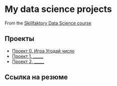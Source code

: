 # My data science projects
From the [Skillfaktory Data Science course](https://skillfactory.ru/data-scientist)

## Проекты

* [Проект 0. Игра Угодай число]()
* [Проект 1. _____](_____)
* [Проект 2. _____](_____)

## Ссылка на резюме